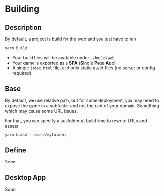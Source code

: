 # Building

## Description

By default, a project is build for the web and you just have to run

```sh
yarn build
```

* Your build files will be available under `./build/web`
* Your game is exported as a **SPA** (**S**ingle **P**age **A**pp)
* A single `index.html` file, and only static asset files (no server or config required)

## Base

By default, we use relative path, but for some deployment, you may need to expose the game in a subfolder and not the root of your domain. Something which may cause some URL issues.

For that, you can specify a subfolder at build time to rewrite URLs and assets

```sh
yarn build --base=/myfolder/
```

## Define

Soon

## Desktop App

Soon
